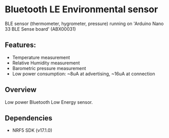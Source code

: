 # Bluetooth LE Environmental sensor

BLE sensor (thermometer, hygrometer, pressure) running on 'Arduino Nano 33 BLE Sense board' (ABX00031)

## Features:

 - Temperature measurement
 - Relative Humidity measurement
 - Barometric pressure measurement
 - Low power consumption: ~8uA at advertising, ~16uA at connection

## Overview

Low power Bluetooth Low Energy sensor.

## Dependencies

- NRF5 SDK (v17.1.0)
